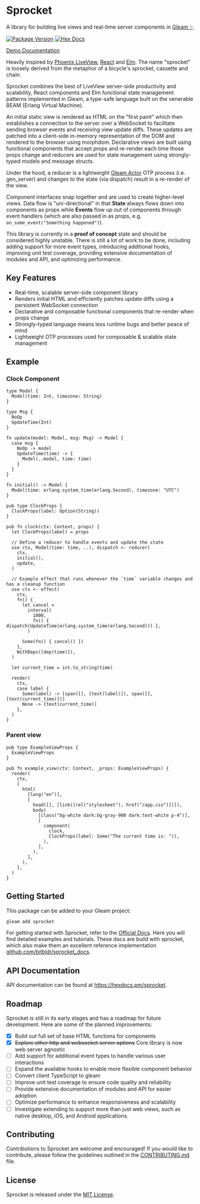 # Sprocket
A library for building live views and real-time server components in [Gleam ✨](https://gleam.run/)

[![Package Version](https://img.shields.io/hexpm/v/sprocket)](https://hex.pm/packages/sprocket)
[![Hex Docs](https://img.shields.io/badge/hex-docs-ffaff3)](https://hexdocs.pm/sprocket/)

[Demo Documentation](https://sprocket.live)

Heavily inspired by [Phoenix LiveView](https://github.com/phoenixframework/phoenix_live_view),
[React](https://github.com/facebook/react) and [Elm](https://github.com/elm). The name "sprocket"
is loosely derived from the metaphor of a bicycle's sprocket, cassette and chain.

Sprocket combines the best of LiveView server-side productivity and scalability, React components
and Elm functional state management patterns implemented in Gleam, a type-safe
language built on the venerable BEAM (Erlang Virtual Machine).

An initial static view is rendered as HTML on the "first paint" which then establishes a connection to the server over a
WebSocket to facilitate sending browser events and receiving view update diffs. These updates are
patched into a client-side in-memory representation of the DOM and rendered to the browser using
morphdom. Declarative views are built using functional components that accept props and re-render
each time those props change and reducers are used for state management using strongly-typed models
and message structs.

Under the hood, a reducer is a lightweight [Gleam
Actor](https://hexdocs.pm/gleam_otp/0.1.3/gleam/otp/actor/) OTP process (i.e. gen_server) and
changes to the state (via dispatch) result in a re-render of the view.

Component interfaces snap together and are used to create higher-level views. Data flow is
"uni-directional" in that **State** always flows down into components as props while **Events**
flow up out of components through event handlers (which are also passed in as props, e.g.
`on_some_event("Something happened")`). 

This library is currently in a **proof of concept** state and should be considered highly unstable.
There is still a lot of work to be done, including adding support for more event types, introducing additional hooks, improving unit test
coverage, providing extensive documentation of modules and API, and optimizing performance. 

## Key Features

- Real-time, scalable server-side component library
- Renders initial HTML and efficiently patches update diffs using a persistent WebSocket connection
- Declarative and composable functional components that re-render when props change
- Strongly-typed language means less runtime bugs and better peace of mind
- Lightweight OTP processes used for composable & scalable state management

## Example

### Clock Component
```gleam
type Model {
  Model(time: Int, timezone: String)
}

type Msg {
  NoOp
  UpdateTime(Int)
}

fn update(model: Model, msg: Msg) -> Model {
  case msg {
    NoOp -> model
    UpdateTime(time) -> {
      Model(..model, time: time)
    }
  }
}

fn initial() -> Model {
  Model(time: erlang.system_time(erlang.Second), timezone: "UTC")
}

pub type ClockProps {
  ClockProps(label: Option(String))
}

pub fn clock(ctx: Context, props) {
  let ClockProps(label) = props

  // Define a reducer to handle events and update the state
  use ctx, Model(time: time, ..), dispatch <- reducer(
    ctx,
    initial(),
    update,
  )

  // Example effect that runs whenever the `time` variable changes and has a cleanup function
  use ctx <- effect(
    ctx,
    fn() {
      let cancel =
        interval(
          1000,
          fn() { dispatch(UpdateTime(erlang.system_time(erlang.Second))) },
        )

      Some(fn() { cancel() })
    },
    WithDeps([dep(time)]),
  )

  let current_time = int.to_string(time)

  render(
    ctx,
    case label {
      Some(label) -> [span([], [text(label)]), span([], [text(current_time)])]
      None -> [text(current_time)]
    },
  )
}
```

### Parent view
```gleam
pub type ExampleViewProps {
  ExampleViewProps
}

pub fn example_view(ctx: Context, _props: ExampleViewProps) {
  render(
    ctx,
    [
      html(
        [lang("en")],
        [
          head([], [link([rel("stylesheet"), href("/app.css")])]),
          body(
            [class("bg-white dark:bg-gray-900 dark:text-white p-4")],
            [
              component(
                clock,
                ClockProps(label: Some("The current time is: ")),
              ),
            ],
          ),
        ],
      ),
    ],
  )
}

```

## Getting Started

This package can be added to your Gleam project:

```sh
gleam add sprocket
```

For getting started with Sprocket, refer to the [Official Docs](https://sprocket.live).
Here you will find detailed examples and tutorials. These docs are
build with sprocket, which also make them an excellent reference implementation [github.com/bitbldr/sprocket_docs](https://github.com/bitbldr/sprocket_docs).


## API Documentation

API documentation can be found at <https://hexdocs.pm/sprocket>.


## Roadmap

Sprocket is still in its early stages and has a roadmap for future development. Here are some of the planned improvements:

- [x] Build out full set of base HTML functions for components
- [x] ~~Explore other http and websocket server options~~ Core library is now web server agnostic
- [ ] Add support for additional event types to handle various user interactions
- [ ] Expand the available hooks to enable more flexible component behavior
- [ ] Convert client TypeScript to gleam
- [ ] Improve unit test coverage to ensure code quality and reliability
- [ ] Provide extensive documentation of modules and API for easier adoption
- [ ] Optimize performance to enhance responsiveness and scalability
- [ ] Investigate extending to support more than just web views, such as native desktop, iOS, and Android applications.

## Contributing

Contributions to Sprocket are welcome and encouraged! If you would like to contribute, please follow
the guidelines outlined in the
[CONTRIBUTING.md](https://github.com/bitbldr/sprocket/blob/master/CONTRIBUTING.md) file.

## License

Sprocket is released under the [MIT License](https://github.com/bitbldr/sprocket/blob/master/LICENSE.md).
